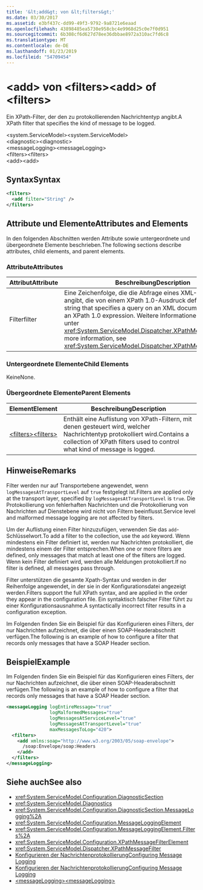```yaml
---
title: '&lt;add&gt; von &lt;filters&gt;'
ms.date: 03/30/2017
ms.assetid: e3bf437c-dd99-49f3-9792-9a8721e6eaad
ms.openlocfilehash: 43898485ea5730e958cbc4e9968d25c0e7f0d951
ms.sourcegitcommit: 6b308cf6d627d78ee36dbbae8972a310ac7fd6c8
ms.translationtype: MT
ms.contentlocale: de-DE
ms.lasthandoff: 01/23/2019
ms.locfileid: "54709454"
---
```

# <a name="ltaddgt-of-ltfiltersgt"></a><span data-ttu-id="9d430-102">&lt;add&gt; von &lt;filters&gt;</span><span class="sxs-lookup"><span data-stu-id="9d430-102">&lt;add&gt; of &lt;filters&gt;</span></span>
<span data-ttu-id="9d430-103">Ein XPath-Filter, der den zu protokollierenden Nachrichtentyp angibt.</span><span class="sxs-lookup"><span data-stu-id="9d430-103">A XPath filter that specifies the kind of message to be logged.</span></span>  
  
 <span data-ttu-id="9d430-104">\<system.ServiceModel></span><span class="sxs-lookup"><span data-stu-id="9d430-104">\<system.ServiceModel></span></span>  
<span data-ttu-id="9d430-105">\<diagnostic></span><span class="sxs-lookup"><span data-stu-id="9d430-105">\<diagnostic></span></span>  
<span data-ttu-id="9d430-106">\<messageLogging></span><span class="sxs-lookup"><span data-stu-id="9d430-106">\<messageLogging></span></span>  
<span data-ttu-id="9d430-107">\<filters></span><span class="sxs-lookup"><span data-stu-id="9d430-107">\<filters></span></span>  
<span data-ttu-id="9d430-108">\<add></span><span class="sxs-lookup"><span data-stu-id="9d430-108">\<add></span></span>  
  
## <a name="syntax"></a><span data-ttu-id="9d430-109">Syntax</span><span class="sxs-lookup"><span data-stu-id="9d430-109">Syntax</span></span>  
  
```xml  
<filters>
  <add filter="String" />
</filters>
```  
  
## <a name="attributes-and-elements"></a><span data-ttu-id="9d430-110">Attribute und Elemente</span><span class="sxs-lookup"><span data-stu-id="9d430-110">Attributes and Elements</span></span>  
 <span data-ttu-id="9d430-111">In den folgenden Abschnitten werden Attribute sowie untergeordnete und übergeordnete Elemente beschrieben.</span><span class="sxs-lookup"><span data-stu-id="9d430-111">The following sections describe attributes, child elements, and parent elements.</span></span>  
  
### <a name="attributes"></a><span data-ttu-id="9d430-112">Attribute</span><span class="sxs-lookup"><span data-stu-id="9d430-112">Attributes</span></span>  
  
|<span data-ttu-id="9d430-113">Attribut</span><span class="sxs-lookup"><span data-stu-id="9d430-113">Attribute</span></span>|<span data-ttu-id="9d430-114">Beschreibung</span><span class="sxs-lookup"><span data-stu-id="9d430-114">Description</span></span>|  
|---------------|-----------------|  
|<span data-ttu-id="9d430-115">Filter</span><span class="sxs-lookup"><span data-stu-id="9d430-115">filter</span></span>|<span data-ttu-id="9d430-116">Eine Zeichenfolge, die die Abfrage eines XML-Dokuments angibt, die von einem XPath 1.0-Ausdruck definiert wird.</span><span class="sxs-lookup"><span data-stu-id="9d430-116">A string that specifies a query on an XML document defined by an XPath 1.0 expression.</span></span> <span data-ttu-id="9d430-117">Weitere Informationen finden Sie unter <xref:System.ServiceModel.Dispatcher.XPathMessageFilter>.</span><span class="sxs-lookup"><span data-stu-id="9d430-117">For more information, see <xref:System.ServiceModel.Dispatcher.XPathMessageFilter>.</span></span>|  
  
### <a name="child-elements"></a><span data-ttu-id="9d430-118">Untergeordnete Elemente</span><span class="sxs-lookup"><span data-stu-id="9d430-118">Child Elements</span></span>  
 <span data-ttu-id="9d430-119">Keine</span><span class="sxs-lookup"><span data-stu-id="9d430-119">None.</span></span>  
  
### <a name="parent-elements"></a><span data-ttu-id="9d430-120">Übergeordnete Elemente</span><span class="sxs-lookup"><span data-stu-id="9d430-120">Parent Elements</span></span>  
  
|<span data-ttu-id="9d430-121">Element</span><span class="sxs-lookup"><span data-stu-id="9d430-121">Element</span></span>|<span data-ttu-id="9d430-122">Beschreibung</span><span class="sxs-lookup"><span data-stu-id="9d430-122">Description</span></span>|  
|-------------|-----------------|  
|[<span data-ttu-id="9d430-123">\<filters></span><span class="sxs-lookup"><span data-stu-id="9d430-123">\<filters></span></span>](../../../../../docs/framework/configure-apps/file-schema/wcf/filters.md)|<span data-ttu-id="9d430-124">Enthält eine Auflistung von XPath-Filtern, mit denen gesteuert wird, welcher Nachrichtentyp protokolliert wird.</span><span class="sxs-lookup"><span data-stu-id="9d430-124">Contains a collection of XPath filters used to control what kind of message is logged.</span></span>|  
  
## <a name="remarks"></a><span data-ttu-id="9d430-125">Hinweise</span><span class="sxs-lookup"><span data-stu-id="9d430-125">Remarks</span></span>  
 <span data-ttu-id="9d430-126">Filter werden nur auf Transportebene angewendet, wenn `logMessagesAtTransportLevel` auf `true` festgelegt ist.</span><span class="sxs-lookup"><span data-stu-id="9d430-126">Filters are applied only at the transport layer, specified by `logMessagesAtTransportLevel` is `true`.</span></span> <span data-ttu-id="9d430-127">Die Protokollierung von fehlerhaften Nachrichten und die Protokollierung von Nachrichten auf Dienstebene wird nicht von Filtern beeinflusst.</span><span class="sxs-lookup"><span data-stu-id="9d430-127">Service level and malformed message logging are not affected by filters.</span></span>  
  
 <span data-ttu-id="9d430-128">Um der Auflistung einen Filter hinzuzufügen, verwenden Sie das `add`-Schlüsselwort.</span><span class="sxs-lookup"><span data-stu-id="9d430-128">To add a filter to the collection, use the `add` keyword.</span></span> <span data-ttu-id="9d430-129">Wenn mindestens ein Filter definiert ist, werden nur Nachrichten protokolliert, die mindestens einem der Filter entsprechen.</span><span class="sxs-lookup"><span data-stu-id="9d430-129">When one or more filters are defined, only messages that match at least one of the filters are logged.</span></span> <span data-ttu-id="9d430-130">Wenn kein Filter definiert wird, werden alle Meldungen protokolliert.</span><span class="sxs-lookup"><span data-stu-id="9d430-130">If no filter is defined, all messages pass through.</span></span>  
  
 <span data-ttu-id="9d430-131">Filter unterstützen die gesamte Xpath-Syntax und werden in der Reihenfolge angewendet, in der sie in der Konfigurationsdatei angezeigt werden.</span><span class="sxs-lookup"><span data-stu-id="9d430-131">Filters support the full XPath syntax, and are applied in the order they appear in the configuration file.</span></span> <span data-ttu-id="9d430-132">Ein syntaktisch falscher Filter führt zu einer Konfigurationsausnahme.</span><span class="sxs-lookup"><span data-stu-id="9d430-132">A syntactically incorrect filter results in a configuration exception.</span></span>  
  
 <span data-ttu-id="9d430-133">Im Folgenden finden Sie ein Beispiel für das Konfigurieren eines Filters, der nur Nachrichten aufzeichnet, die über einen SOAP-Headerabschnitt verfügen.</span><span class="sxs-lookup"><span data-stu-id="9d430-133">The following is an example of how to configure a filter that records only messages that have a SOAP Header section.</span></span>  
  
## <a name="example"></a><span data-ttu-id="9d430-134">Beispiel</span><span class="sxs-lookup"><span data-stu-id="9d430-134">Example</span></span>  
 <span data-ttu-id="9d430-135">Im Folgenden finden Sie ein Beispiel für das Konfigurieren eines Filters, der nur Nachrichten aufzeichnet, die über einen SOAP-Headerabschnitt verfügen.</span><span class="sxs-lookup"><span data-stu-id="9d430-135">The following is an example of how to configure a filter that records only messages that have a SOAP Header section.</span></span>  
  
```xml  
<messageLogging logEntireMessage="true"
                logMalformedMessages="true"
                logMessagesAtServiceLevel="true"
                logMessagesAtTransportLevel="true"
                maxMessagesToLog="420">
  <filters>
    <add xmlns:soap="http://www.w3.org/2003/05/soap-envelope">
      /soap:Envelope/soap:Headers
    </add>
  </filters>
</messageLogging>
```  
  
## <a name="see-also"></a><span data-ttu-id="9d430-136">Siehe auch</span><span class="sxs-lookup"><span data-stu-id="9d430-136">See also</span></span>
- <xref:System.ServiceModel.Configuration.DiagnosticSection>
- <xref:System.ServiceModel.Diagnostics>
- <xref:System.ServiceModel.Configuration.DiagnosticSection.MessageLogging%2A>
- <xref:System.ServiceModel.Configuration.MessageLoggingElement>
- <xref:System.ServiceModel.Configuration.MessageLoggingElement.Filters%2A>
- <xref:System.ServiceModel.Configuration.XPathMessageFilterElement>
- <xref:System.ServiceModel.Dispatcher.XPathMessageFilter>
- [<span data-ttu-id="9d430-137">Konfigurieren der Nachrichtenprotokollierung</span><span class="sxs-lookup"><span data-stu-id="9d430-137">Configuring Message Logging</span></span>](../../../../../docs/framework/wcf/diagnostics/configuring-message-logging.md)
- [<span data-ttu-id="9d430-138">Konfigurieren der Nachrichtenprotokollierung</span><span class="sxs-lookup"><span data-stu-id="9d430-138">Configuring Message Logging</span></span>](../../../../../docs/framework/wcf/diagnostics/configuring-message-logging.md)
- [<span data-ttu-id="9d430-139">\<messageLogging></span><span class="sxs-lookup"><span data-stu-id="9d430-139">\<messageLogging></span></span>](../../../../../docs/framework/configure-apps/file-schema/wcf/messagelogging.md)
